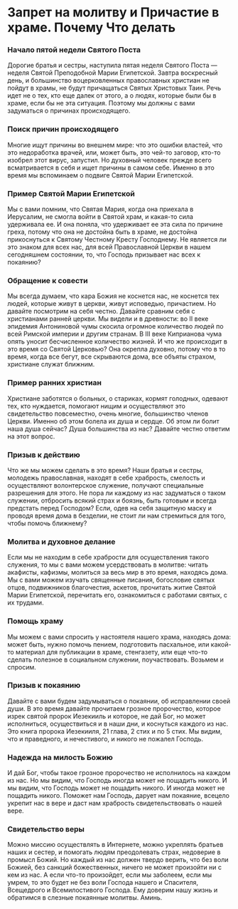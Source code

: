 # Запрет на молитву и Причастие в храме. Почему Что делать

### Начало пятой недели Святого Поста  
Дорогие братья и сестры, наступила пятая неделя Святого Поста — неделя Святой Преподобной Марии Египетской. Завтра воскресный день, и большинство воцерковленных православных христиан не пойдут в храмы, не будут причащаться Святых Христовых Таин. Речь идет не о тех, кто еще далек от этого, а о людях, которые были бы в храме, если бы не эта ситуация. Поэтому мы должны с вами задуматься о причинах происходящего.

### Поиск причин происходящего  
Многие ищут причины во внешнем мире: что это ошибки властей, что это недоработка врачей, или, может быть, это чей-то заговор, кто-то изобрел этот вирус, запустил. Но духовный человек прежде всего всматривается в себя и ищет причины в самом себе. Именно в это время мы вспоминаем о подвиге Святой Марии Египетской.

### Пример Святой Марии Египетской  
Мы с вами помним, что Святая Мария, когда она приехала в Иерусалим, не смогла войти в Святой храм, и какая-то сила удерживала ее. И она поняла, что удерживает ее эта сила по причине греха, потому что она не достойна быть в храме, не достойна прикоснуться к Святому Честному Кресту Господнему. Не является ли это знаком для всех нас, для всей Православной Церкви в нашем сегодняшнем состоянии, то, что Господь призывает нас всех к покаянию?

### Обращение к совести  
Мы всегда думаем, что кара Божия не коснется нас, не коснется тех людей, которые живут в церкви, живут исповедью, причастием. Но давайте посмотрим на себя честно. Давайте сравним себя с христианами ранней церкви. Мы видели и в древности: во II веке эпидемия Антониновой чумы скосила огромное количество людей по всей Римской империи и другим странам. В III веке Киприанова чума опять уносит бесчисленное количество жизней. И что же происходит в это время со Святой Церковью? Она окрепла духовно, потому что в то время, когда все бегут, все скрываются дома, все объяты страхом, христиане служат ближним.

### Пример ранних христиан  
Христиане заботятся о больных, о стариках, кормят голодных, одевают тех, кто нуждается, помогают нищим и осуществляют это свидетельство повсеместно, очень многие, большинство членов Церкви. Именно об этом болела их душа и сердце. Об этом ли болит наша душа сейчас? Душа большинства из нас? Давайте честно ответим на этот вопрос.

### Призыв к действию  
Что же мы можем сделать в это время? Наши братья и сестры, молодежь православная, находят в себе храбрость, смелость и осуществляют волонтерское служение, получают специальные разрешения для этого. Не пора ли каждому из нас задуматься о таком служении, отбросить всякий страх и боязнь, быть готовым и всегда предстать перед Господом? Если, одев на себя защитную маску и проводя время дома в безделии, не стоит ли нам стремиться для того, чтобы помочь ближнему?

### Молитва и духовное делание  
Если мы не находим в себе храбрости для осуществления такого служения, то мы с вами можем усердствовать в молитве: читать акафисты, кафизмы, молиться за весь мир в это время, находясь дома. Мы с вами можем изучать священные писания, богословие святых отцов, подвижников благочестия, аскетов, прочитать житие Святой Марии Египетской, перечитать его, ознакомиться с работами святых, с их трудами.

### Помощь храму  
Мы можем с вами спросить у настоятеля нашего храма, находясь дома: может быть, нужно помочь пением, подготовить пасхальное, или какой-то материал для публикации в храме, стенгазету, или еще что-то сделать полезное в социальном служении, поучаствовать. Возьмем и спросим.

### Призыв к покаянию  
Давайте с вами будем задумываться о покаянии, об исправлении своей души. В это время давайте прочитаем грозное пророчество, которое изрек святой пророк Иезекииль и которое, не дай Бог, но может исполниться, осуществиться и в наши дни, и коснуться каждого из нас. Это книга пророка Иезекииля, 21 глава, 2 стих и по 5 стих. Мы видим, что и праведного, и нечестивого, и никого не пожалел Господь.

### Надежда на милость Божию  
И дай Бог, чтобы такое грозное пророчество не исполнилось на каждом из нас. Но мы видим, что Господь иногда может не пощадить никого. И мы видим, что Господь может не пощадить никого. И иногда может не пощадить никого. Поможет нам Господь, дарует нам покаяние, всецело укрепит нас в вере и даст нам храбрость свидетельствовать о нашей вере.

### Свидетельство веры  
Можно миссию осуществлять в Интернете, можно укреплять братьев наших и сестер, и помогать людям преодолевать страх, недоверие в промысл Божий. Но каждый из нас должен твердо верить, что без воли Божией, без санкций божественных, ничего не может произойти ни с кем из нас. А если что-то произойдет, если мы заболеем, если мы умрем, то это будет не без воли Господа нашего и Спасителя, Всещедрого и Всемилостивого Господа. Ему доверим нашу жизнь и обратимся в слезные покаянные молитвы. Аминь.

